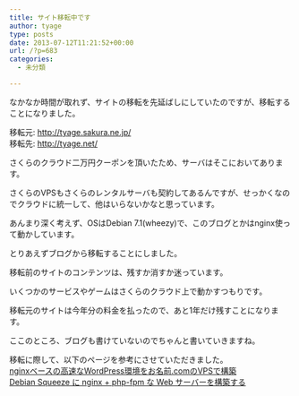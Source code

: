 ```yaml
---
title: サイト移転中です
author: tyage
type: posts
date: 2013-07-12T11:21:52+00:00
url: /?p=683
categories:
  - 未分類

---
```

<p>なかなか時間が取れず、サイトの移転を先延ばしにしていたのですが、移転することになりました。</p>
<p>移転元: <a href="http://tyage.sakura.ne.jp/" title="http://tyage.sakura.ne.jp/">http://tyage.sakura.ne.jp/</a><br />
移転先: <a href="http://tyage.net/" title="http://tyage.net/">http://tyage.net/</a></p>
<p>さくらのクラウド二万円クーポンを頂いたため、サーバはそこにおいてあります。</p>
<p>さくらのVPSもさくらのレンタルサーバも契約してあるんですが、せっかくなのでクラウドに統一して、他はいらないかなと思っています。</p>
<p>あんまり深く考えず、OSはDebian 7.1(wheezy)で、このブログとかはnginx使って動かしています。</p>
<p>とりあえずブログから移転することにしました。</p>
<p>移転前のサイトのコンテンツは、残すか消すか迷っています。</p>
<p>いくつかのサービスやゲームはさくらのクラウド上で動かすつもりです。</p>
<p>移転元のサイトは今年分の料金を払ったので、あと1年だけ残すことになります。</p>
<p>ここのところ、ブログも書けていないのでちゃんと書いていきますね。</p>
<p>移転に際して、以下のページを参考にさせていただきました。<br />
<a href="http://sourceforge.jp/magazine/12/09/12/0517235">nginxベースの高速なWordPress環境をお名前.comのVPSで構築</a><br />
<a href="http://hima-j.in/linux/debian-squeeze-nginx-php-fpm-web-server/">Debian Squeeze に nginx + php-fpm な Web サーバーを構築する</a></p>
